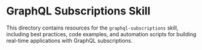 # GraphQL Subscriptions Skill

This directory contains resources for the `graphql-subscriptions` skill, including best practices, code examples, and automation scripts for building real-time applications with GraphQL subscriptions.
